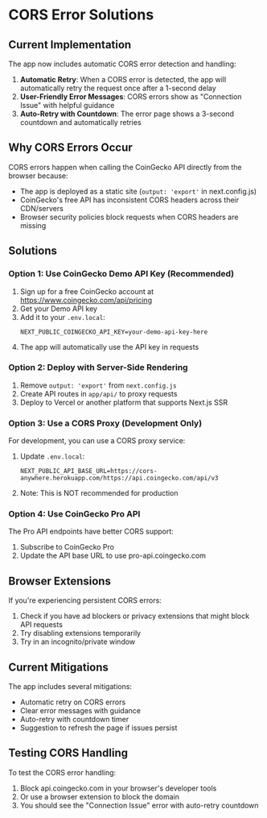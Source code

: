 # CORS Error Solutions

## Current Implementation

The app now includes automatic CORS error detection and handling:

1. **Automatic Retry**: When a CORS error is detected, the app will automatically retry the request once after a 1-second delay
2. **User-Friendly Error Messages**: CORS errors show as "Connection Issue" with helpful guidance
3. **Auto-Retry with Countdown**: The error page shows a 3-second countdown and automatically retries

## Why CORS Errors Occur

CORS errors happen when calling the CoinGecko API directly from the browser because:

- The app is deployed as a static site (`output: 'export'` in next.config.js)
- CoinGecko's free API has inconsistent CORS headers across their CDN/servers
- Browser security policies block requests when CORS headers are missing

## Solutions

### Option 1: Use CoinGecko Demo API Key (Recommended)

1. Sign up for a free CoinGecko account at https://www.coingecko.com/api/pricing
2. Get your Demo API key
3. Add it to your `.env.local`:
   ```
   NEXT_PUBLIC_COINGECKO_API_KEY=your-demo-api-key-here
   ```
4. The app will automatically use the API key in requests

### Option 2: Deploy with Server-Side Rendering

1. Remove `output: 'export'` from `next.config.js`
2. Create API routes in `app/api/` to proxy requests
3. Deploy to Vercel or another platform that supports Next.js SSR

### Option 3: Use a CORS Proxy (Development Only)

For development, you can use a CORS proxy service:

1. Update `.env.local`:
   ```
   NEXT_PUBLIC_API_BASE_URL=https://cors-anywhere.herokuapp.com/https://api.coingecko.com/api/v3
   ```
2. Note: This is NOT recommended for production

### Option 4: Use CoinGecko Pro API

The Pro API endpoints have better CORS support:

1. Subscribe to CoinGecko Pro
2. Update the API base URL to use pro-api.coingecko.com

## Browser Extensions

If you're experiencing persistent CORS errors:

1. Check if you have ad blockers or privacy extensions that might block API requests
2. Try disabling extensions temporarily
3. Try in an incognito/private window

## Current Mitigations

The app includes several mitigations:

- Automatic retry on CORS errors
- Clear error messages with guidance
- Auto-retry with countdown timer
- Suggestion to refresh the page if issues persist

## Testing CORS Handling

To test the CORS error handling:

1. Block api.coingecko.com in your browser's developer tools
2. Or use a browser extension to block the domain
3. You should see the "Connection Issue" error with auto-retry countdown
